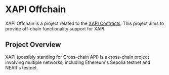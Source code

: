 XAPI Offchain
===

XAPI Offchain is a project related to the [XAPI Contracts](https://github.com/ringecosystem/xapi-contracts). This project aims to provide off-chain functionality support for XAPI.

## Project Overview

XAPI (possibly standing for Cross-chain API) is a cross-chain project involving multiple networks, including Ethereum's Sepolia testnet and NEAR's testnet.


